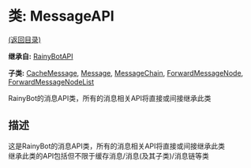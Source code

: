 # 类: MessageAPI

[(返回目录)](./)

**继承自:** [RainyBotAPI](rainybotapi.md)

**子类:** [CacheMessage](cachemessage.md), [Message](message.md), [MessageChain](messagechain.md), [ForwardMessageNode](forwardmessagenode.md), [ForwardMessageNodeList](forwardmessagenodelist.md)

RainyBot的消息API类，所有的消息相关API将直接或间接继承此类

## 描述

这是RainyBot的消息API类，所有的消息相关API将直接或间接继承此类\
继承此类的API包括但不限于缓存消息/消息(及其子类)/消息链等类

